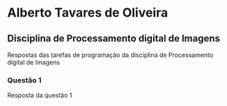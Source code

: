 # Alberto Tavares de Oliveira

## Disciplina de Processamento digital de Imagens

Respostas das tarefas de programação da disciplina de Processamento digital de Imagens

### Questão 1

Resposta da questão 1
